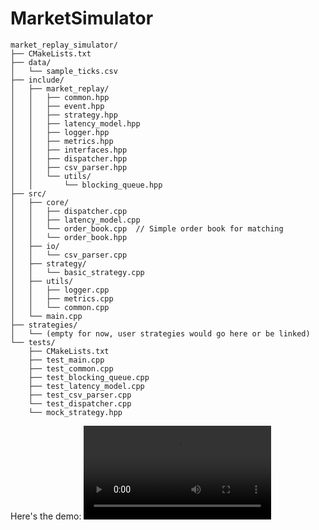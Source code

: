 # MarketSimulator
```
market_replay_simulator/
├── CMakeLists.txt
├── data/
│   └── sample_ticks.csv
├── include/
│   ├── market_replay/
│   │   ├── common.hpp
│   │   ├── event.hpp
│   │   ├── strategy.hpp
│   │   ├── latency_model.hpp
│   │   ├── logger.hpp
│   │   ├── metrics.hpp
│   │   ├── interfaces.hpp
│   │   ├── dispatcher.hpp
│   │   ├── csv_parser.hpp
│   │   └── utils/
│   │       └── blocking_queue.hpp
├── src/
│   ├── core/
│   │   ├── dispatcher.cpp
│   │   ├── latency_model.cpp
│   │   └── order_book.cpp  // Simple order book for matching
│   │   └── order_book.hpp
│   ├── io/
│   │   └── csv_parser.cpp
│   ├── strategy/
│   │   └── basic_strategy.cpp
│   ├── utils/
│   │   ├── logger.cpp
│   │   ├── metrics.cpp
│   │   └── common.cpp
│   └── main.cpp
├── strategies/
│   └── (empty for now, user strategies would go here or be linked)
└── tests/
    ├── CMakeLists.txt
    ├── test_main.cpp
    ├── test_common.cpp
    ├── test_blocking_queue.cpp
    ├── test_latency_model.cpp
    ├── test_csv_parser.cpp
    └── test_dispatcher.cpp
    └── mock_strategy.hpp
```

Here's the demo:
<video controls>
  <source src="https://github.com/alshodiev/MarketSimulator/raw/refs/heads/main/assets/market_replay.mov" type="video/mp4">
  Your browser does not support the video tag.
</video>